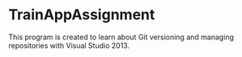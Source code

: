 TrainAppAssignment
==================

This program is created to learn about Git versioning and managing repositories with Visual Studio 2013. 
